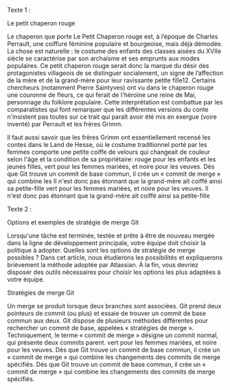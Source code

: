 Texte 1 :

Le petit chaperon rouge

Le chaperon que porte Le Petit Chaperon rouge est, à l’époque de Charles Perrault, une coiffure féminine populaire et bourgeoise, mais déjà démodée.
La chose est naturelle : le costume des enfants des classes aisées du XVIIe siècle se caractérise par son archaïsme et ses emprunts aux modes populaires.
Ce petit chaperon rouge serait donc la marque du désir des protagonistes villageois de se distinguer socialement, un signe de l’affection de la mère et de
la grand-mère pour leur ravissante petite fille12. Certains chercheurs (notamment Pierre Saintyves) ont vu dans le chaperon rouge une couronne de fleurs,
ce qui ferait de l'héroïne une reine de Mai, personnage du folklore populaire. Cette interprétation est combattue par les comparatistes qui font remarquer
que les différentes versions du conte n'insistent pas toutes sur ce trait qui paraît avoir été mis en exergue (voire inventé) par Perrault et les frères Grimm.

Il faut aussi savoir que les frères Grimm ont essentiellement recensé les contes dans le Land de Hesse, où le costume traditionnel porté par les femmes
comporte une petite coiffe de velours qui changeait de couleur selon l'âge et la condition de sa propriétaire: rouge pour les enfants et les jeunes filles,
vert pour les femmes mariées, et noire pour les veuves. Dès que Git trouve un commit de base commun, il crée un « commit de merge » qui combine les
Il n'est donc pas étonnant que la grand-mère ait coiffé ainsi sa petite-fille
vert pour les femmes mariées, et noire pour les veuves. Il n'est donc pas étonnant que la grand-mère ait coiffé ainsi sa petite-fille

Texte 2 :

Options et exemples de stratégie de merge Git

Lorsqu'une tâche est terminée, testée et prête à être de nouveau mergée dans la ligne de développement principale, votre équipe doit choisir la politique à adopter.
Quelles sont les options de stratégie de merge possibles ? Dans cet article, nous étudierons les possibilités et expliquerons brièvement la méthode adoptée par Atlassian.
À la fin, vous devriez disposer des outils nécessaires pour choisir les options les plus adaptées à votre équipe.

Stratégies de merge Git

Un merge se produit lorsque deux branches sont associées. Git prend deux pointeurs de commit (ou plus) et essaie de trouver un commit de base commun aux deux.
Git dispose de plusieurs méthodes différentes pour rechercher un commit de base, appelées « stratégies de merge ».
Techniquement, le terme « commit de merge » désigne un commit normal, qui présente deux commits parent.
vert pour les femmes mariées, et noire pour les veuves. Dès que Git trouve un commit de base commun, il crée un « commit de merge » qui combine les
changements des commits de merge spécifiés.
Dès que Git trouve un commit de base commun, il crée un « commit de merge » qui combine les changements des commits de merge spécifiés.
